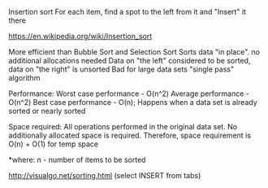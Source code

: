 Insertion sort
For each item, find a spot to the left from it and "Insert" it there

https://en.wikipedia.org/wiki/Insertion_sort

More efficient than Bubble Sort and Selection Sort
Sorts data "in place". no additional allocations needed
Data on "the left" considered to be sorted, data on "the right" is unsorted
Bad for large data sets
"single pass" algorithm


Performance:
  Worst case performance - O(n^2)
  Average performance - O(n^2)
  Best case performance - O(n); Happens when a data set is already sorted or nearly sorted

Space required:
  All operations performed in the original data set. No additionally allocated space is required.
  Therefore, space requirement is O(n) + O(1) for temp space 


*where: n - number of items to be sorted 


http://visualgo.net/sorting.html (select INSERT from tabs)